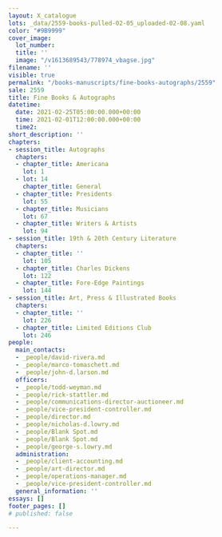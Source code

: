 ```yaml
---
layout: X_catalogue
lots: _data/2559-books-pulled-02-05_uploaded-02-08.yaml
color: "#9B9999"
cover_image:
  lot_number: 
  title: ''
  image: "/v1613689543/778974_vbagse.jpg"
filename: ''
visible: true
permalink: "/books-manuscripts/fine-books-autographs/2559"
sale: 2559
title: Fine Books & Autographs
datetime:
  date: 2021-02-25T05:00:00.000+00:00
  time: 2021-02-01T12:00:00.000+00:00
  time2: 
short_description: ''
chapters:
- session_title: Autographs
  chapters:
  - chapter_title: Americana
    lot: 1
  - lot: 14
    chapter_title: General
  - chapter_title: Presidents
    lot: 55
  - chapter_title: Musicians
    lot: 67
  - chapter_title: Writers & Artists
    lot: 94
- session_title: 19th & 20th Century Literature
  chapters:
  - chapter_title: ''
    lot: 105
  - chapter_title: Charles Dickens
    lot: 122
  - chapter_title: Fore-Edge Paintings
    lot: 144
- session_title: Art, Press & Illustrated Books
  chapters:
  - chapter_title: ''
    lot: 226
  - chapter_title: Limited Editions Club
    lot: 246
people:
  main_contacts:
  - _people/david-rivera.md
  - _people/marco-tomaschett.md
  - _people/john-d.larson.md
  officers:
  - _people/todd-weyman.md
  - _people/rick-stattler.md
  - _people/communications-director-auctioneer.md
  - _people/vice-president-controller.md
  - _people/director.md
  - _people/nicholas-d.lowry.md
  - _people/Blank Spot.md
  - _people/Blank Spot.md
  - _people/george-s.lowry.md
  administration:
  - _people/client-accounting.md
  - _people/art-director.md
  - _people/operations-manager.md
  - _people/vice-president-controller.md
  general_information: ''
essays: []
footer_pages: []
# published: false

---
```

